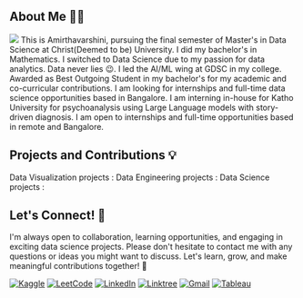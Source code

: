## About Me 👩‍💻 
![](https://komarev.com/ghpvc/?username=amirtha19&color=green) 
This is Amirthavarshini, pursuing the final semester of Master's in Data Science at Christ(Deemed to be) University. I did my bachelor's in Mathematics. I switched to Data Science due to my passion for data analytics. Data never lies 😉. I led the AI/ML wing at GDSC in my college. Awarded as Best Outgoing Student in my bachelor's for my academic and co-curricular contributions. I am looking for internships and full-time data science opportunities based in Bangalore. I am interning in-house for Katho University for psychoanalysis using Large Language models with story-driven diagnosis. I am open to internships and full-time opportunities based in remote and Bangalore.

## Projects and Contributions 💡

Data Visualization projects : 
Data Engineering projects :
Data Science projects :


## Let's Connect! 🤝
I'm always open to collaboration, learning opportunities, and engaging in exciting data science projects. Please don't hesitate to contact me with any questions or ideas you might want to discuss. Let's learn, grow, and make meaningful contributions together! 🌟

[![Kaggle](https://img.shields.io/badge/Kaggle-20BEFF?style=for-the-badge&logo=Kaggle&logoColor=white)](https://www.kaggle.com/amirtha1901) [![LeetCode](https://img.shields.io/badge/-LeetCode-FFA116?style=for-the-badge&logo=LeetCode&logoColor=black)](https://leetcode.com/amirtha1901/)
[![LinkedIn](https://img.shields.io/badge/LinkedIn-0077B5?style=for-the-badge&logo=linkedin&logoColor=white)](https://www.linkedin.com/in/amirthavarshiniv/) [![Linktree](https://img.shields.io/badge/linktree-39E09B?style=for-the-badge&logo=linktree&logoColor=white)](https://linktr.ee/amirtha1901) [![Gmail](https://img.shields.io/badge/Gmail-D14836?style=for-the-badge&logo=gmail&logoColor=white)](mailto:amirthavarshini1901@gmail.com) [![Tableau](https://img.shields.io/badge/Tableau-E97627?style=for-the-badge&logo=Tableau&logoColor=white)](https://public.tableau.com/app/profile/amirthavarshini3434/vizzes)



